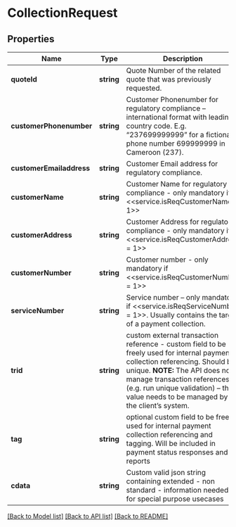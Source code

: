 # CollectionRequest

## Properties
Name | Type | Description | Notes
------------ | ------------- | ------------- | -------------
**quoteId** | **string** | Quote Number of the related quote that was previously requested. | 
**customerPhonenumber** | **string** | Customer Phonenumber for regulatory compliance – international format with leading country code. E.g. “237699999999” for a fictional phone number 699999999 in Cameroon (237). | 
**customerEmailaddress** | **string** | Customer Email address for regulatory compliance. | 
**customerName** | **string** | Customer Name for regulatory compliance - only mandatory if &lt;&lt;service.isReqCustomerName &#x3D; 1&gt;&gt; | [optional] 
**customerAddress** | **string** | Customer Address for regulatory compliance - only mandatory if &lt;&lt;service.isReqCustomerAddress &#x3D; 1&gt;&gt; | [optional] 
**customerNumber** | **string** | Customer number - only mandatory if &lt;&lt;service.isReqCustomerNumber &#x3D; 1&gt;&gt; | [optional] 
**serviceNumber** | **string** | Service number – only mandatory if &lt;&lt;service.isReqServiceNumber &#x3D; 1&gt;&gt;. Usually contains the target of a payment collection. | [optional] 
**trid** | **string** | custom external transaction reference - custom field to be freely used for internal payment collection referencing. Should be unique. **NOTE:** The API does not manage transaction references (e.g. run unique validation) – this value needs to be managed by the client’s system. | [optional] 
**tag** | **string** | optional custom field to be freely used for internal payment collection referencing and tagging. Will be included in payment status responses and reports | [optional] 
**cdata** | **string** |  Custom valid json string containing extended - non standard - information needed for special purpose usecases | [optional] 

[[Back to Model list]](../../README.md#documentation-for-models) [[Back to API list]](../../README.md#documentation-for-api-endpoints) [[Back to README]](../../README.md)

